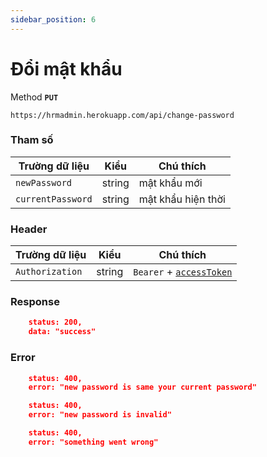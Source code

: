 ```yaml
---
sidebar_position: 6
---
```


# Đổi mật khẩu

Method **`PUT`**

```shell
https://hrmadmin.herokuapp.com/api/change-password
```

### Tham số

| Trường dữ liệu | Kiểu   | Chú thích           |
| -------------- | ------ | ------------------- |
| `newPassword`     | string | mật khẩu mới    |
| `currentPassword`     | string | mật khẩu hiện thời |

### Header

| Trường dữ liệu  | Kiểu   | Chú thích                                   |
| --------------- | ------ | ------------------------------------------- |
| `Authorization` | string | `Bearer` + [`accessToken`](../access-token.md) |

### Response
```json
    status: 200,
    data: "success"
```
### Error
```json
    status: 400,
    error: "new password is same your current password"
```
```json
    status: 400,
    error: "new password is invalid"
```
```json
    status: 400,
    error: "something went wrong"
```
